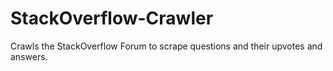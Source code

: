 # StackOverflow-Crawler
Crawls the StackOverflow Forum to scrape questions and their upvotes and answers.